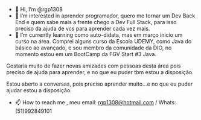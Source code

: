 - 👋 Hi, I’m @rgp1308
- 👀 I’m interested in  aprender programador, quero me tornar um Dev  Back End e quem sabe mais a frente chego a Dev Full Stack, para isso preciso da ajuda de vcs  para aprender cada vez mais.
- 🌱 I’m currently learning  como auto-didata, mas  em março inicio um curso na área. Comprei alguns curso da Escola UDEMY, como Java  do básico ao avançado, e  sou membro da comunidade da DIO, no momento estou em um BootCamp da FGV Start #3 Java.

Gostaria muito de fazer novas amizades com pessoas desta área  pois preciso de ajuda para aprender, e no que eu puder tbm estou a disposição.

 Estou aberto a conversas, pois preciso aprender muito...e no que eu puder ajudar estou a disposição.
- 📫 How to reach me , meu email: rgp1308@hotmail.com / Whats: (51)992849101
<!---
rgp1308/rgp1308 is a ✨ special ✨ repository because its `README.md` (this file) appears on your GitHub profile.
You can click the Preview link to take a look at your changes.
--->
